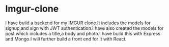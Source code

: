 # Imgur-clone
I have build a backend for my IMGUR clone.It includes the models for signup,and sign with JWT authentication.I have also created the models for post which includes a title,a body and photo.I have build this with Express and Mongo.I will further build a front end for it with React.
